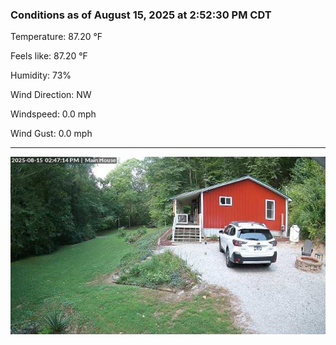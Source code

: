 ### Conditions as of August 15, 2025 at 2:52:30 PM CDT 

Temperature: 87.20 &deg;F

Feels like: 87.20 &deg;F

Humidity: 73%

Wind Direction: NW

Windspeed: 0.0 mph

Wind Gust: 0.0 mph

---

<img src="./images/latest.jpeg"/>

